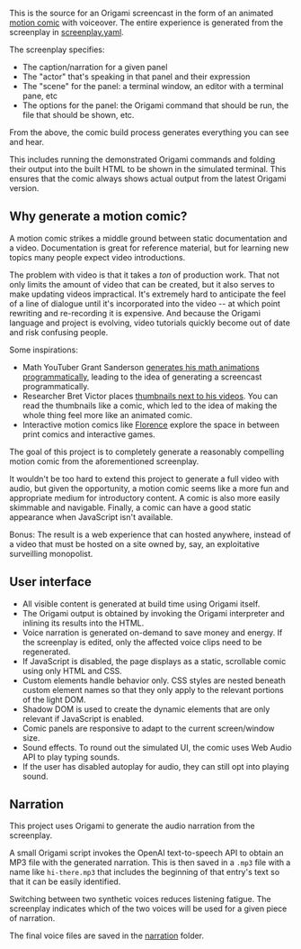 This is the source for an Origami screencast in the form of an animated [motion comic](https://en.wikipedia.org/wiki/Motion_comic) with voiceover. The entire experience is generated from the screenplay in [screenplay.yaml](screenplay.yaml).

The screenplay specifies:

- The caption/narration for a given panel
- The "actor" that's speaking in that panel and their expression
- The "scene" for the panel: a terminal window, an editor with a terminal pane, etc
- The options for the panel: the Origami command that should be run, the file that should be shown, etc.

From the above, the comic build process generates everything you can see and hear.

This includes running the demonstrated Origami commands and folding their output into the built HTML to be shown in the simulated terminal. This ensures that the comic always shows actual output from the latest Origami version.

## Why generate a motion comic?

A motion comic strikes a middle ground between static documentation and a video. Documentation is great for reference material, but for learning new topics many people expect video introductions.

The problem with video is that it takes a _ton_ of production work. That not only limits the amount of video that can be created, but it also serves to make updating videos impractical. It's extremely hard to anticipate the feel of a line of dialogue until it's incorporated into the video -- at which point rewriting and re-recording it is expensive. And because the Origami language and project is evolving, video tutorials quickly become out of date and risk confusing people.

Some inspirations:

- Math YouTuber Grant Sanderson [generates his math animations programmatically](https://www.3blue1brown.com/lessons/manim-demo), leading to the idea of generating a screencast programmatically.
- Researcher Bret Victor places [thumbnails next to his videos](https://dynamicland.org/2024/Intro/). You can read the thumbnails like a comic, which led to the idea of making the whole thing feel more like an animated comic.
- Interactive motion comics like [Florence](https://annapurnainteractive.com/en/games/florence) explore the space in between print comics and interactive games.

The goal of this project is to completely generate a reasonably compelling motion comic from the aforementioned screenplay.

It wouldn't be too hard to extend this project to generate a full video with audio, but given the opportunity, a motion comic seems like a more fun and appropriate medium for introductory content. A comic is also more easily skimmable and navigable. Finally, a comic can have a good static appearance when JavaScript isn't available.

Bonus: The result is a web experience that can hosted anywhere, instead of a video that must be hosted on a site owned by, say, an exploitative surveilling monopolist.

## User interface

- All visible content is generated at build time using Origami itself.
- The Origami output is obtained by invoking the Origami interpreter and inlining its results into the HTML.
- Voice narration is generated on-demand to save money and energy. If the screenplay is edited, only the affected voice clips need to be regenerated.
- If JavaScript is disabled, the page displays as a static, scrollable comic using only HTML and CSS.
- Custom elements handle behavior only. CSS styles are nested beneath custom element names so that they only apply to the relevant portions of the light DOM.
- Shadow DOM is used to create the dynamic elements that are only relevant if JavaScript is enabled.
- Comic panels are responsive to adapt to the current screen/window size.
- Sound effects. To round out the simulated UI, the comic uses Web Audio API to play typing sounds.
- If the user has disabled autoplay for audio, they can still opt into playing sound.

## Narration

This project uses Origami to generate the audio narration from the screenplay.

A small Origami script invokes the OpenAI text-to-speech API to obtain an MP3 file with the generated narration. This is then saved in a `.mp3` file with a name like `hi-there.mp3` that includes the beginning of that entry's text so that it can be easily identified.

Switching between two synthetic voices reduces listening fatigue. The screenplay indicates which of the two voices will be used for a given piece of narration.

The final voice files are saved in the [narration](narration) folder.
